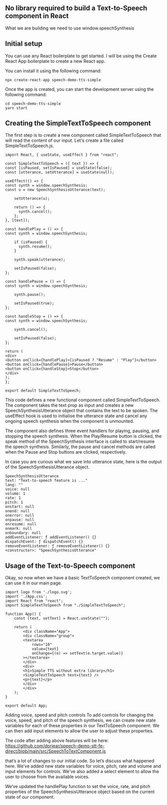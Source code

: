## No library required to build a Text-to-Speech component in React
What we are building we need to use window.speechSynthesis

## Initial setup
You can use any React boilerplate to get started. I will be using the Create React App boilerplate to create a new React app.

You can install it using the following command:

    npx create-react-app speech-demo-tts-simple
Once the app is created, you can start the development server using the following command:

    cd speech-demo-tts-simple
    yarn start

## Creating the SimpleTextToSpeech component
The first step is to create a new component called SimpleTextToSpeech that will read the content of our input. Let's create a file called SimpleTextToSpeech.js.

    import React, { useState, useEffect } from "react";

    const SimpleTextToSpeech = ({ text }) => {
    const [isPaused, setIsPaused] = useState(false);
    const [utterance, setUtterance] = useState(null);
    
    useEffect(() => {
    const synth = window.speechSynthesis;
    const u = new SpeechSynthesisUtterance(text);
    
        setUtterance(u);
    
        return () => {
          synth.cancel();
        };
    }, [text]);
    
    const handlePlay = () => {
    const synth = window.speechSynthesis;
    
        if (isPaused) {
          synth.resume();
        }
    
        synth.speak(utterance);
    
        setIsPaused(false);
    };
    
    const handlePause = () => {
    const synth = window.speechSynthesis;
    
        synth.pause();
    
        setIsPaused(true);
    };
    
    const handleStop = () => {
    const synth = window.speechSynthesis;
    
        synth.cancel();
    
        setIsPaused(false);
    };
    
    return (
    <div>
    <button onClick={handlePlay}>{isPaused ? "Resume" : "Play"}</button>
    <button onClick={handlePause}>Pause</button>
    <button onClick={handleStop}>Stop</button>
    </div>
    );
    };
    
    export default SimpleTextToSpeech;

This code defines a new functional component called SimpleTextToSpeech. The component takes the text prop as input and creates a new SpeechSynthesisUtterance object that contains the text to be spoken. The useEffect hook is used to initialise the utterance state and cancel any ongoing speech synthesis when the component is unmounted.

The component also defines three event handlers for playing, pausing, and stopping the speech synthesis. When the Play/Resume button is clicked, the speak method of the SpeechSynthesis interface is called to start/resume the speech synthesis. Similarly, the pause and cancel methods are called when the Pause and Stop buttons are clicked, respectively.

In case you are curious what we save into utterance state, here is the output of the SpeechSynthesisUtterance object.

    SpeechSynthesisUtterance
    text: "Text-to-speech feature is ..."
    lang: ""
    voice: null
    volume: 1
    rate: 1
    pitch: 1
    onstart: null
    onend: null
    onerror: null
    onpause: null
    onresume: null
    onmark: null
    onboundary: null
    addEventListener: ƒ addEventListener() {}
    dispatchEvent: ƒ dispatchEvent() {}
    removeEventListener: ƒ removeEventListener() {}
    <constructor>: "SpeechSynthesisUtterance"

## Usage of the Text-to-Speech component
Okay, so now when we have a basic TextToSpeech component created, we can use it in our main page.

    import logo from './logo.svg';
    import './App.css';
    import React from "react";
    import SimpleTextToSpeech from "./SimpleTextToSpeech";
    
    function App() {
        const [text, setText] = React.useState("");
    
        return (
            <div className="App">
            <div className="group">
            <textarea
                rows="10"
                value={text}
                onChange={(e) => setText(e.target.value)}
            ></textarea>
            </div>
            <div>
            <h1>Simple TTS without extra library</h1>
            <SimpleTextToSpeech text={text} />
            <p>{text}</p>
            </div>
            </div>
        );
    }
    
    export default App;


Adding voice, speed and pitch controls
To add controls for changing the voice, speed, and pitch of the speech synthesis, we can create new state variables for each of these properties in our TextToSpeech component. We can then add input elements to allow the user to adjust these properties.

The code after adding above features will be here:
https://github.com/dorjear/speech-demo-stt-fe-direct/blob/main/src/SpeechToTextComponent.js


that’s a lot of changes to our initial code. So let’s discuss what happened here. We’ve added new state variables for voice, pitch, rate and volume and input elements for controls. We've also added a select element to allow the user to choose from the available voices.

We’ve updated the handlePlay function to set the voice, rate, and pitch properties of the SpeechSynthesisUtterance object based on the current state of our component.

